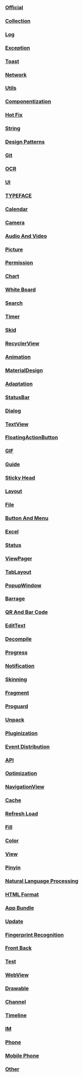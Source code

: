 ### [Official](https://github.com/snpmyn/OpenSourceCollection/blob/master/ANDROID_OFFICIAL.md)
### [Collection](https://github.com/snpmyn/OpenSourceCollection/blob/master/ANDROID_COLLECTION.md)
### [Log](https://github.com/snpmyn/OpenSourceCollection/blob/master/ANDROID_LOG.md)
### [Exception](https://github.com/snpmyn/OpenSourceCollection/blob/master/ANDROID_EXCEPTION.md)
### [Toast](https://github.com/snpmyn/OpenSourceCollection/blob/master/ANDROID_TOAST.md)
### [Network](https://github.com/snpmyn/OpenSourceCollection/blob/master/ANDROID_NETWORK.md)
### [Utils](https://github.com/snpmyn/OpenSourceCollection/blob/master/ANDROID_UTILS.md)
### [Componentization](https://github.com/snpmyn/OpenSourceCollection/blob/master/ANDROID_COMPONENTIZATION.md)    
### [Hot Fix](https://github.com/snpmyn/OpenSourceCollection/blob/master/ANDROID_HOT_FIX.md)
### [String](https://github.com/snpmyn/OpenSourceCollection/blob/master/ANDROID_STRING.md)
### [Design Patterns](https://github.com/snpmyn/OpenSourceCollection/blob/master/ANDROID_DESIGN_PATTERNS.md)
### [Git](https://github.com/snpmyn/OpenSourceCollection/blob/master/ANDROID_GIT.md)
### [OCR](https://github.com/snpmyn/OpenSourceCollection/blob/master/ANDROID_OCR.md)
### [UI](https://github.com/snpmyn/OpenSourceCollection/blob/master/ANDROID_UI.md)
### [TYPEFACE](https://github.com/snpmyn/OpenSourceCollection/blob/master/ANDROID_TYPEFACE.md)
### [Calendar](https://github.com/snpmyn/OpenSourceCollection/blob/master/ANDROID_CALENDAR.md)
### [Camera](https://github.com/snpmyn/OpenSourceCollection/blob/master/ANDROID_CAMERA.md)
### [Audio And Video](https://github.com/snpmyn/OpenSourceCollection/blob/master/ANDROID_AUDIO_AND_VIDEO.md)
### [Picture](https://github.com/snpmyn/OpenSourceCollection/blob/master/ANDROID_PICTURE.md)
### [Permission](https://github.com/snpmyn/OpenSourceCollection/blob/master/ANDROID_PERMISSION.md)  
### [Chart](https://github.com/snpmyn/OpenSourceCollection/blob/master/ANDROID_CHART.md)   
### [White Board](https://github.com/snpmyn/OpenSourceCollection/blob/master/ANDROID_WHITE_BOARD.md)
### [Search](https://github.com/snpmyn/OpenSourceCollection/blob/master/ANDROID_SEARCH.md)
### [Timer](https://github.com/snpmyn/OpenSourceCollection/blob/master/ANDROID_TIMER.md)
### [Skid](https://github.com/snpmyn/OpenSourceCollection/blob/master/ANDROID_SKID.md)
### [RecyclerView](https://github.com/snpmyn/OpenSourceCollection/blob/master/ANDROID_RECYCLERVIEW.md)
### [Animation](https://github.com/snpmyn/OpenSourceCollection/blob/master/ANDROID_ANIMATION.md)
### [MaterialDesign](https://github.com/snpmyn/OpenSourceCollection/blob/master/ANDROID_MATERIALDESIGN.md)
### [Adaptation](https://github.com/snpmyn/OpenSourceCollection/blob/master/ANDROID_ADAPTATION.md)
### [StatusBar](https://github.com/snpmyn/OpenSourceCollection/blob/master/ANDROID_STATUSBAR.md)
### [Dialog](https://github.com/snpmyn/OpenSourceCollection/blob/master/ANDROID_DIALOG.md)
### [TextView](https://github.com/snpmyn/OpenSourceCollection/blob/master/ANDROID_TEXTVIEW.md)
### [FloatingActionButton](https://github.com/snpmyn/OpenSourceCollection/blob/master/ANDROID_FLOATINGACTIONBUTTON.md)
### [GIF](https://github.com/snpmyn/OpenSourceCollection/blob/master/ANDROID_GIF.md)
### [Guide](https://github.com/snpmyn/OpenSourceCollection/blob/master/ANDROID_GUIDE.md)
### [Sticky Head](https://github.com/snpmyn/OpenSourceCollection/blob/master/ANDROID_STICKY_HEAD.md)
### [Layout](https://github.com/snpmyn/OpenSourceCollection/blob/master/ANDROID_LAYOUT.md)
### [File](https://github.com/snpmyn/OpenSourceCollection/blob/master/ANDROID_FILE.md)
### [Button And Menu](https://github.com/snpmyn/OpenSourceCollection/blob/master/ANDROID_BUTTON_AND_MENU.md)
### [Excel](https://github.com/snpmyn/OpenSourceCollection/blob/master/ANDROID_EXCEL.md)
### [Status](https://github.com/snpmyn/OpenSourceCollection/blob/master/ANDROID_STATUS.md)
### [ViewPager](https://github.com/snpmyn/OpenSourceCollection/blob/master/ANDROID_VIEWPAGER.md)
### [TabLayout](https://github.com/snpmyn/OpenSourceCollection/blob/master/ANDROID_TABLAYOUT.md)
### [PopupWindow](https://github.com/snpmyn/OpenSourceCollection/blob/master/ANDROID_POPUPWINDOW.md)
### [Barrage](https://github.com/snpmyn/OpenSourceCollection/blob/master/ANDROID_BARRAGE.md)
### [QR And Bar Code](https://github.com/snpmyn/OpenSourceCollection/blob/master/ANDROID_QR_AND_BAR_CODE.md)
### [EditText](https://github.com/snpmyn/OpenSourceCollection/blob/master/ANDROID_EDITTEXT.md)
### [Decompile](https://github.com/snpmyn/OpenSourceCollection/blob/master/ANDROID_DECOMPILE.md)
### [Progress](https://github.com/snpmyn/OpenSourceCollection/blob/master/ANDROID_PROGRESS.md)
### [Notification](https://github.com/snpmyn/OpenSourceCollection/blob/master/ANDROID_NOTIFICATION.md)
### [Skinning](https://github.com/snpmyn/OpenSourceCollection/blob/master/ANDROID_SKINNING.md)
### [Fragment](https://github.com/snpmyn/OpenSourceCollection/blob/master/ANDROID_FRAGMENT.md)
### [Proguard](https://github.com/snpmyn/OpenSourceCollection/blob/master/ANDROID_PROGUARD.md)
### [Unpack](https://github.com/snpmyn/OpenSourceCollection/blob/master/ANDROID_UNPACK.md)
### [Pluginization](https://github.com/snpmyn/OpenSourceCollection/blob/master/ANDROID_PLUGINIZATION.md)
### [Event Distribution](https://github.com/snpmyn/OpenSourceCollection/blob/master/ANDROID_EVENT_DISTRIBUTION.md)
### [API](https://github.com/snpmyn/OpenSourceCollection/blob/master/ANDROID_API.md)
### [Optimization](https://github.com/snpmyn/OpenSourceCollection/blob/master/ANDROID_OPTIMIZATION.md)
### [NavigationView](https://github.com/snpmyn/OpenSourceCollection/blob/master/ANDROID_NAVIGATIONVIEW.md)
### [Cache](https://github.com/snpmyn/OpenSourceCollection/blob/master/ANDROID_CACHE.md)  
### [Refresh Load](https://github.com/snpmyn/OpenSourceCollection/blob/master/ANDROID_REFRESH_LOAD.md)
### [Fill](https://github.com/snpmyn/OpenSourceCollection/blob/master/ANDROID_FILL.md)
### [Color](https://github.com/snpmyn/OpenSourceCollection/blob/master/ANDROID_COLOR.md)
### [View](https://github.com/snpmyn/OpenSourceCollection/blob/master/ANDROID_VIEW.md)
### [Pinyin](https://github.com/snpmyn/OpenSourceCollection/blob/master/ANDROID_PINYIN.md)  
### [Natural Language Processing](https://github.com/snpmyn/OpenSourceCollection/blob/master/ANDROID_NATURAL_LANGUAGE_PROCESSING.md)
### [HTML Format](https://github.com/snpmyn/OpenSourceCollection/blob/master/ANDROID_HTML_FORMAT.md)
### [App Bundle](https://github.com/snpmyn/OpenSourceCollection/blob/master/ANDROID_APP_BUNDLE.md)
### [Update](https://github.com/snpmyn/OpenSourceCollection/blob/master/ANDROID_UPDATE.md)
### [Fingerprint Recognition](https://github.com/snpmyn/OpenSourceCollection/blob/master/ANDROID_FINGERPRINT_RECOGNITION.md)
### [Front Back](https://github.com/snpmyn/OpenSourceCollection/blob/master/ANDROID_FRONT_BACK.md)
### [Test](https://github.com/snpmyn/OpenSourceCollection/blob/master/ANDROID_TEST.md)
### [WebView](https://github.com/snpmyn/OpenSourceCollection/blob/master/ANDROID_WEBVIEW.md)
### [Drawable](https://github.com/snpmyn/OpenSourceCollection/blob/master/ANDROID_DRAWABLE.md)
### [Channel](https://github.com/snpmyn/OpenSourceCollection/blob/master/ANDROID_CHANNEL.md)
### [Timeline]()
### [IM](https://github.com/snpmyn/OpenSourceCollection/blob/master/ANDROID_IM.md)
### [Phone](https://github.com/snpmyn/OpenSourceCollection/blob/master/ANDROID_PHONE.md)
### [Mobile Phone](https://github.com/snpmyn/OpenSourceCollection/blob/master/ANDROID_MOBILE_PHONE.md)
### [Other](https://github.com/snpmyn/OpenSourceCollection/blob/master/ANDROID_OTHER.md)             



